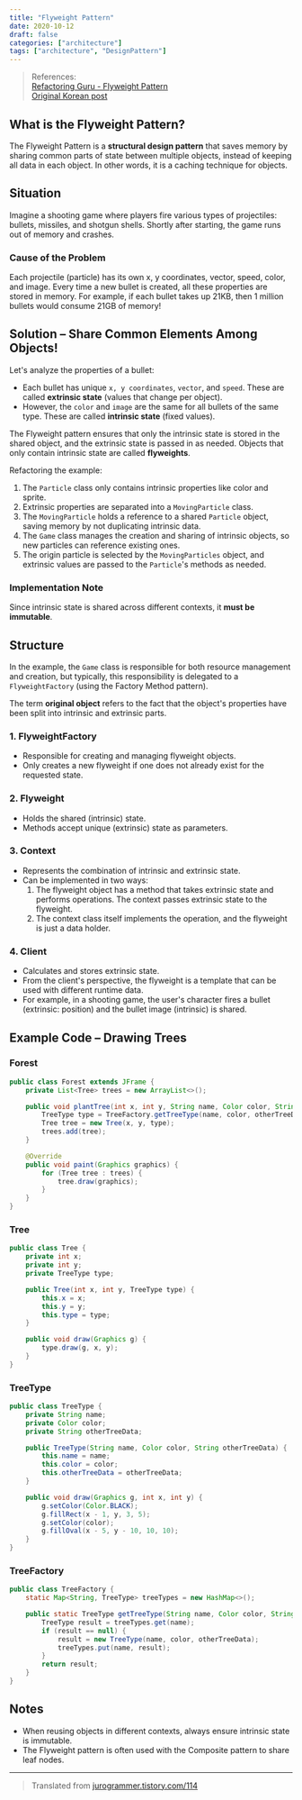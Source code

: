 ```yaml
---
title: "Flyweight Pattern"
date: 2020-10-12
draft: false
categories: ["architecture"]
tags: ["architecture", "DesignPattern"]
---
```


> References:  
> [Refactoring Guru - Flyweight Pattern](https://refactoring.guru/design-patterns/flyweight)  
> [Original Korean post](https://jurogrammer.tistory.com/114)

## What is the Flyweight Pattern?

The Flyweight Pattern is a **structural design pattern** that saves memory by sharing common parts of state between multiple objects, instead of keeping all data in each object. In other words, it is a caching technique for objects.

## Situation

Imagine a shooting game where players fire various types of projectiles: bullets, missiles, and shotgun shells. Shortly after starting, the game runs out of memory and crashes.

### Cause of the Problem

Each projectile (particle) has its own x, y coordinates, vector, speed, color, and image. Every time a new bullet is created, all these properties are stored in memory. For example, if each bullet takes up 21KB, then 1 million bullets would consume 21GB of memory!

## Solution – Share Common Elements Among Objects!

Let's analyze the properties of a bullet:
- Each bullet has unique `x, y coordinates`, `vector`, and `speed`. These are called **extrinsic state** (values that change per object).
- However, the `color` and `image` are the same for all bullets of the same type. These are called **intrinsic state** (fixed values).

The Flyweight pattern ensures that only the intrinsic state is stored in the shared object, and the extrinsic state is passed in as needed. Objects that only contain intrinsic state are called **flyweights**.

Refactoring the example:
1. The `Particle` class only contains intrinsic properties like color and sprite.
2. Extrinsic properties are separated into a `MovingParticle` class.
3. The `MovingParticle` holds a reference to a shared `Particle` object, saving memory by not duplicating intrinsic data.
4. The `Game` class manages the creation and sharing of intrinsic objects, so new particles can reference existing ones.
5. The origin particle is selected by the `MovingParticles` object, and extrinsic values are passed to the `Particle`'s methods as needed.

### Implementation Note

Since intrinsic state is shared across different contexts, it **must be immutable**.

## Structure

In the example, the `Game` class is responsible for both resource management and creation, but typically, this responsibility is delegated to a `FlyweightFactory` (using the Factory Method pattern).

The term **original object** refers to the fact that the object's properties have been split into intrinsic and extrinsic parts.

### 1. FlyweightFactory
- Responsible for creating and managing flyweight objects.
- Only creates a new flyweight if one does not already exist for the requested state.

### 2. Flyweight
- Holds the shared (intrinsic) state.
- Methods accept unique (extrinsic) state as parameters.

### 3. Context
- Represents the combination of intrinsic and extrinsic state.
- Can be implemented in two ways:
  1. The flyweight object has a method that takes extrinsic state and performs operations. The context passes extrinsic state to the flyweight.
  2. The context class itself implements the operation, and the flyweight is just a data holder.

### 4. Client
- Calculates and stores extrinsic state.
- From the client's perspective, the flyweight is a template that can be used with different runtime data.
- For example, in a shooting game, the user's character fires a bullet (extrinsic: position) and the bullet image (intrinsic) is shared.

## Example Code – Drawing Trees

### Forest

```java
public class Forest extends JFrame {
    private List<Tree> trees = new ArrayList<>();

    public void plantTree(int x, int y, String name, Color color, String otherTreeData) {
        TreeType type = TreeFactory.getTreeType(name, color, otherTreeData);
        Tree tree = new Tree(x, y, type);
        trees.add(tree);
    }

    @Override
    public void paint(Graphics graphics) {
        for (Tree tree : trees) {
            tree.draw(graphics);
        }
    }
}
```

### Tree

```java
public class Tree {
    private int x;
    private int y;
    private TreeType type;

    public Tree(int x, int y, TreeType type) {
        this.x = x;
        this.y = y;
        this.type = type;
    }

    public void draw(Graphics g) {
        type.draw(g, x, y);
    }
}
```

### TreeType

```java
public class TreeType {
    private String name;
    private Color color;
    private String otherTreeData;

    public TreeType(String name, Color color, String otherTreeData) {
        this.name = name;
        this.color = color;
        this.otherTreeData = otherTreeData;
    }

    public void draw(Graphics g, int x, int y) {
        g.setColor(Color.BLACK);
        g.fillRect(x - 1, y, 3, 5);
        g.setColor(color);
        g.fillOval(x - 5, y - 10, 10, 10);
    }
}
```

### TreeFactory

```java
public class TreeFactory {
    static Map<String, TreeType> treeTypes = new HashMap<>();

    public static TreeType getTreeType(String name, Color color, String otherTreeData) {
        TreeType result = treeTypes.get(name);
        if (result == null) {
            result = new TreeType(name, color, otherTreeData);
            treeTypes.put(name, result);
        }
        return result;
    }
}
```

## Notes
- When reusing objects in different contexts, always ensure intrinsic state is immutable.
- The Flyweight pattern is often used with the Composite pattern to share leaf nodes.

---

> Translated from [jurogrammer.tistory.com/114](https://jurogrammer.tistory.com/114) 